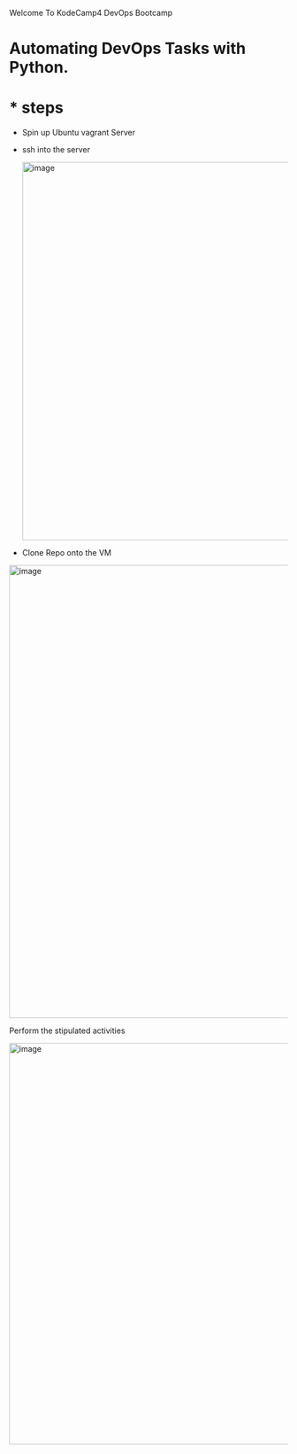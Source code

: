 Welcome To KodeCamp4 DevOps Bootcamp

# Automating DevOps Tasks with Python.

# * steps

- Spin up Ubuntu vagrant Server
- ssh into the server
 
  <img width="683" alt="image" src="https://github.com/Benn1440/KodeCamp-04repo/assets/67696393/2933812b-72ff-449f-99a7-da001fd6458a">

- Clone Repo onto the VM

<img width="818" alt="image" src="https://github.com/Benn1440/KodeCamp-04repo/assets/67696393/f42d1657-7dc8-44c2-8f09-55311656fc77">

Perform the stipulated activities 

<img width="725" alt="image" src="https://github.com/Benn1440/KodeCamp-04repo/assets/67696393/d427767b-08b7-429e-92bd-771cfdd021c2">
